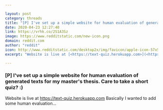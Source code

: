 ```yaml
---

layout: post
category: threads
title: "[P] I've set up a simple website for human evaluation of generated texts for my master's thesis. Care to take a short quiz? :)"
date: 2020-04-23 12:27:40
link: https://vrhk.co/2S1A3Sz
image: https://www.redditstatic.com/new-icon.png
domain: reddit.com
author: "reddit"
icon: http://www.redditstatic.com/desktop2x/img/favicon/apple-icon-57x57.png
excerpt: "Website is live at [<https://text-quiz.herokuapp.com>](<https://text-quiz.herokuapp.com/next>) Basically I wanted to add some human evaluation..."

---
```


### [P] I've set up a simple website for human evaluation of generated texts for my master's thesis. Care to take a short quiz? :)

Website is live at [<https://text-quiz.herokuapp.com>](<https://text-quiz.herokuapp.com/next>) Basically I wanted to add some human evaluation...